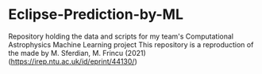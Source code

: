 # Eclipse-Prediction-by-ML
Repository holding the data and scripts for my team's Computational Astrophysics Machine Learning project
This repository is a reproduction of the made by M. Sferdian, M. Frincu (2021) (https://irep.ntu.ac.uk/id/eprint/44130/)
